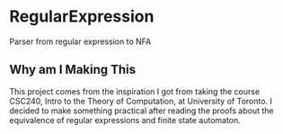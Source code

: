 # RegularExpression
Parser from regular expression to NFA

## Why am I Making This
This project comes from the inspiration I got from taking the course CSC240, Intro to the Theory of Computation, at University of Toronto. I decided to make something practical after reading the proofs about the equivalence of regular expressions and finite state automaton.
